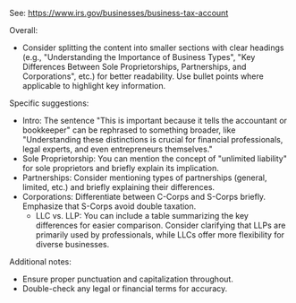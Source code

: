 See: https://www.irs.gov/businesses/business-tax-account


Overall:

- Consider splitting the content into smaller sections with clear headings (e.g., "Understanding the Importance of Business Types", "Key Differences Between Sole Proprietorships, Partnerships, and Corporations", etc.) for better readability.
    Use bullet points where applicable to highlight key information.

Specific suggestions:

- Intro: The sentence "This is important because it tells the accountant or bookkeeper" can be rephrased to something broader, like "Understanding these distinctions is crucial for financial professionals, legal experts, and even entrepreneurs themselves."
- Sole Proprietorship: You can mention the concept of "unlimited liability" for sole proprietors and briefly explain its implication.
- Partnerships: Consider mentioning types of partnerships (general, limited, etc.) and briefly explaining their differences.
- Corporations: Differentiate between C-Corps and S-Corps briefly. Emphasize that S-Corps avoid double taxation.
    - LLC vs. LLP: You can include a table summarizing the key differences for easier comparison. Consider clarifying that LLPs are primarily used by professionals, while LLCs offer more flexibility for diverse businesses.

Additional notes:

- Ensure proper punctuation and capitalization throughout.
- Double-check any legal or financial terms for accuracy.